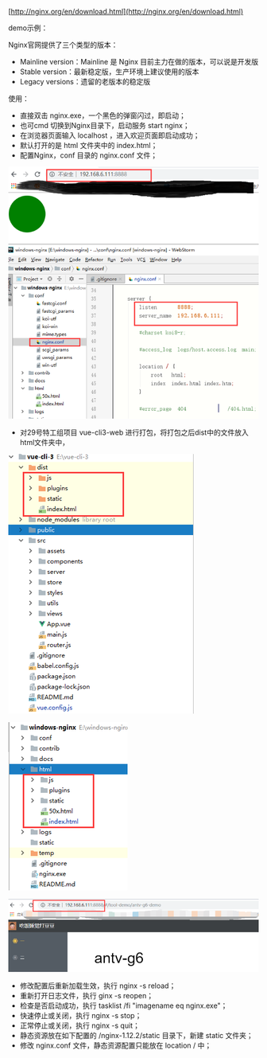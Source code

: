 
[http://nginx.org/en/download.html](http://nginx.org/en/download.html)

demo示例： 

Nginx官网提供了三个类型的版本：

 - Mainline version：Mainline 是 Nginx 目前主力在做的版本，可以说是开发版
 - Stable version：最新稳定版，生产环境上建议使用的版本
 - Legacy versions：遗留的老版本的稳定版

使用：

 - 直接双击 nginx.exe，一个黑色的弹窗闪过，即启动；
 - 也可cmd 切换到Nginx目录下，启动服务 start nginx；
 - 在浏览器页面输入 localhost ，进入欢迎页面即启动成功；
 - 默认打开的是 html 文件夹中的 index.html；
 - 配置Nginx，conf 目录的 nginx.conf 文件；

 ![](../../images/nginx-1.png)
 
 - 对29号特工组项目 vue-cli3-web 进行打包，将打包之后dist中的文件放入html文件夹中，
 
 ![](../../images/nginx-2.png)
 
 ![](../../images/nginx-3.png)
 
 ![](../../images/nginx-4.png)

 
 - 修改配置后重新加载生效，执行 nginx -s reload；
 - 重新打开日志文件，执行 ginx -s reopen；
 - 检查是否启动成功，执行 tasklist /fi "imagename eq nginx.exe"；
 - 快速停止或关闭，执行 nginx -s stop；
 - 正常停止或关闭，执行 nginx -s quit；
 - 静态资源放在如下配置的 /nginx-1.12.2/static 目录下，新建 static 文件夹；
 - 修改 nginx.conf 文件，静态资源配置只能放在 location / 中；
 
